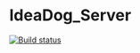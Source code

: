 # IdeaDog_Server
[![Build status](https://ci.appveyor.com/api/projects/status/jramqn9wwm2qk13j/branch/master?svg=true)](https://ci.appveyor.com/project/Ostoyae/ideadog-server/branch/master)
